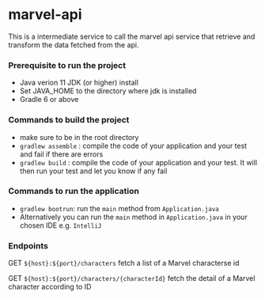 # marvel-api
This is a intermediate service to call the marvel api service that retrieve and transform the data fetched from the api.

### Prerequisite to run the project
* Java verion 11 JDK (or higher) install
* Set JAVA_HOME to the directory where jdk is installed
* Gradle 6 or above 

### Commands to build the project
* make sure to be in the root directory
* ```gradlew assemble``` : compile the code of your application and your test and fail if there are errors
* ```gradlew build``` : compile the code of your application and your test. It will then run your test and let you know if any fail

### Commands to run the application
* ```gradlew bootrun```: run the ```main``` method from ```Application.java```
* Alternatively you can run the ```main``` method in ```Application.java``` in your chosen IDE e.g. ```IntelliJ```

### Endpoints
GET ```${host}:${port}/characters```
fetch a list of a Marvel characterse id

GET ```${host}:${port}/characters/{characterId}``` fetch the detail of a Marvel character according to ID